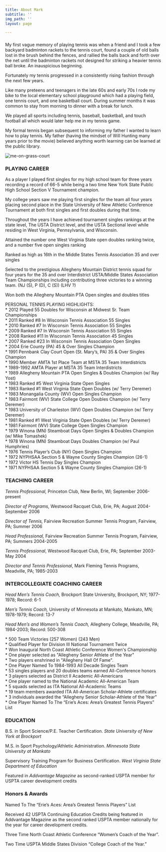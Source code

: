 ```yaml
---
title: About Mark
subtitle: ''
img_path: ''
layout: page

---
```

### 

My first vague memory of playing tennis was when a friend and I took a few backyard  badminton rackets to the tennis court, found a couple of old balls lost in the brush behind the fences, and rallied the balls back and forth over the net until the badminton rackets not designed for striking a heavier tennis ball broke.  An inauspicious beginning.

Fortunately my tennis progressed in a consistently rising fashion through the next few years.

Like many preteens and teenagers in the late 60s and early 70s I rode my bike to the local elementary school playground which had a playing field, one tennis court, and one basketball court. During summer months it was common to stay from morning to dinner with a break for lunch.

We played all sports including tennis, baseball, basketball, and touch football all which would later help me in my tennis game.

My formal tennis began subsequent to informing my father I wanted to learn how to play tennis. My father (having the mindset of Will Hunting many years prior to the movie) believed anything worth learning can be learned at the public library.

![me-on-grass-court](/images/img_0389.jpeg)

### PLAYING CAREER

As a player I played first singles for my high school team for three years recording a record of 66-5 while being a two time New York State Public High School Section V Tournament champion.

My college years saw me playing first singles for the team all four years placing second place in the State University of New Athletic Conference Tournament at both first singles and first doubles during that time.

Throughout the years I have achieved tournament singles rankings at the state level, The USTA District level, and the USTA Sectional level while residing in West Virginia, Pennsylvania, and Wisconsin.

Attained the number one West Virginia State open doubles ranking twice, and a number five open singles ranking

Ranked as high as 16th in the Middle States Tennis Association 35 and over singles

Selected to the prestigious Allegheny Mountain District tennis squad for four years for the 35 and over Interdistrict USTA/Middle States Association Team Championships including contributing three victories to a winning team. (NJ (S), P (D), C (S)) (LHV ?)

Won both the Allegheny Mountain PTA Open singles and doubles titles

PERSONAL TENNIS PLAYING HIGHLIGHTS:  
\* 2012 Played 55 Doubles for Wisconsin at Midwest Sr. Team Championships  
\* 2011 Ranked #8 In Wisconsin Tennis Association 55 Singles  
\* 2010 Ranked #7 In Wisconsin Tennis Association 55 Singles  
\* 2009 Ranked #7 In Wisconsin Tennis Association 55 Singles  
\* 2008 Ranked #11 In Wisconsin Tennis Association 45 Singles  
\* 2007 Ranked #23 In Wisconsin Tennis Association Open Singles  
\* 2004 Erie County (PA) 45 & Over Singles Champion  
\* 1991 Pennbank Clay Court Open (St. Mary’s, PA) 35 & Over Singles Champion  
\* 1990 Member AMTA 1st Place Team at MSTA 35 Team Interdistricts  
\* 1989-1992 AMTA Player at MSTA 35 Team Interdistricts  
\* 1989 Allegheny Mountain PTA Open Singles & Doubles Champion (w/ Ray Yost)  
\* 1983 Ranked #5 West Virginia State Open Singles  
\* 1983 Ranked #1 West Virginia State Open Doubles (w/ Terry Deremer)  
\* 1983 Monangalia County (WV) Open Singles Champion  
\* 1983 Fairmont (WV) State College Open Doubles Champion (w/ Terry Deremer)  
\* 1983 University of Charleston (WV) Open Doubles Champion (w/ Terry Deremer)  
\* 1981 Ranked #1 West Virginia State Open Doubles (w/ Terry Deremer)  
\* 1981 Fairmont (WV) State College Open Singles Champion  
\* 1979 Winona (MN) Steamboat Days Open Singles & Doubles Champion (w/ Mike Tomashek)  
\* 1978 Winona (MN) Steamboat Days Doubles Champion (w/ Paul Humphries)  
\* 1976 Tennis Player’s Club (NY) Open Singles Champion  
\* 1972 NYPHSAA Section 5 & Wayne County Singles Champion (26-1)  
\* 1972 Victor HS Tennis Day Singles Champion  
\* 1971 NYPHSAA Section 5 & Wayne County Singles Champion (26-1)

### TEACHING CAREER

_Tennis Professional,_ Princeton Club, New Berlin, WI; September 2006-present

_Director of Programs,_ Westwood Racquet Club, Erie, PA; August 2004-September 2006

_Director of Tennis,_ Fairview Recreation Summer Tennis Program, Fairview, PA; Summer 2006

_Head Professional,_ Fairview Recreation Summer Tennis Program, Fairview, PA; Summers 2004-2005

_Tennis Professional_, Westwood Racquet Club, Erie, PA; September 2003-May 2004

_Director and Tennis Professional_, Mark Fleming Tennis Programs, Meadville, PA; 1985-2003

### INTERCOLLEGIATE COACHING CAREER

_Head Men’s Tennis Coach,_ Brockport State University, Brockport, NY; 1977-1978; Record: 6-1

_Men’s Tennis Coach,_ University of Minnesota at Mankato, Mankato, MN; 1978-1979; Record: 13-7

_Head Men’s and Women’s Tennis Coach,_ Allegheny College, Meadville, PA; 1984-2003; Record: 500-308

\* 500 Team Victories (257 Women) (243 Men)  
\* Qualified Player for Division III National Tournament Twice  
\* Won Inaugural North Coast Athletic Conference Women's Championship  
\* One player selected as "Allegheny Senior Athlete of the Year"  
\* Two players enshrined in "Allegheny Hall Of Fame".  
\* One Player Named To 1984-1993 All Decade Singles Team  
\* 53 singles players and 20 doubles teams earned All-Conference honors  
\* 3 players selected as District II Academic All-Americans  
\* One player named to the National Academic All-American Team  
\* 5 squads selected as ITA National All-Academic Teams  
\* 19 team members awarded ITA All-American Scholar-Athlete certificates  
\* 3 individuals awarded the “Allegheny Senior Scholar-Athlete of the Year"  
\* One Player Named To The “Erie’s Aces: Area’s Greatest Tennis Players” List

### EDUCATION

B.S. in Sport Science/P.E. Teacher Certification. _State University of New York at Brockport_

M.S. in Sport Psychology/Athletic Administration. _Minnesota State University at Mankato_

Supervisory Training Program for Business Certification. _West Virginia State Department of Education_

Featured in _Addvantage Magazine_ as second-ranked USPTA member for USPTA career development credits

### Honors & Awards

Named To The “Erie’s Aces: Area’s Greatest Tennis Players” List

Received 42 USPTA Continuing Education Credits being featured in Addvantage Magazine as the second ranked USPTA member nationally for the year for career development credits.

Three Time North Coast Athletic Conference “Women’s Coach of the Year”.

Two Time USPTA Middle States Division “College Coach of the Year.”